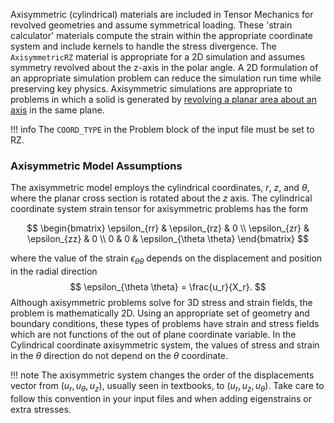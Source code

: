 Axisymmetric (cylindrical) materials are included in Tensor Mechanics for revolved geometries and assume symmetrical loading. These 'strain calculator' materials compute the strain within the appropriate coordinate system and include kernels to handle the stress divergence. The ```AxisymmetricRZ``` material is appropriate for a 2D simulation and assumes symmetry revolved about the z-axis in the polar angle. A 2D formulation of an appropriate simulation problem can reduce the simulation run time while preserving key physics. Axisymmetric simulations are appropriate to problems in which a solid is generated by [revolving a planar area about an axis](https://en.wikipedia.org/wiki/Axial_symmetry) in the same plane.

!!! info
    The `COORD_TYPE` in the Problem block of the input file must be set to RZ.

### Axisymmetric Model Assumptions

The axisymmetric model employs the cylindrical coordinates, $r$, $z$, and $\theta$, where the planar cross section is rotated about the $z$ axis.  The cylindrical coordinate system strain tensor for axisymmetric problems has the form

$$
\begin{bmatrix}
\epsilon_{rr} & \epsilon_{rz} & 0 \\
\epsilon_{zr} & \epsilon_{zz} & 0 \\
0 & 0 & \epsilon_{\theta \theta}
\end{bmatrix}
$$

where the value of the strain $\epsilon_{\theta \theta}$ depends on the displacement and position in the radial direction
$$
\epsilon_{\theta \theta} = \frac{u_r}{X_r}.
$$
Although axisymmetric problems solve for 3D stress and strain fields, the problem is mathematically 2D. Using an appropriate set of geometry and boundary conditions, these types of problems have strain and stress fields which are not functions of the out of plane coordinate variable.  In the Cylindrical coordinate axisymmetric system, the values of stress and strain in the $\theta$ direction do not depend on the $\theta$ coordinate.

!!! note
    The axisymmetric system changes the order of the displacements vector from $(u_r, u_{\theta}, u_z)$, usually seen in textbooks, to $(u_r, u_z, u_{\theta})$. Take care to follow this convention in your input files and when adding eigenstrains or extra stresses.
